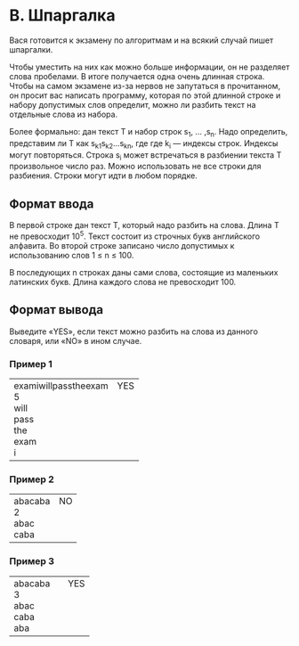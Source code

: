 # B. Шпаргалка

Вася готовится к экзамену по алгоритмам и на всякий случай пишет шпаргалки.

Чтобы уместить на них как можно больше информации, он не разделяет слова пробелами. В итоге получается одна очень длинная строка. Чтобы на самом экзамене из-за нервов не запутаться в прочитанном, он просит вас написать программу, которая по этой длинной строке и набору допустимых слов определит, можно ли разбить текст на отдельные слова из набора.

Более формально: дан текст T и набор строк s<sub>1</sub>, ... ,s<sub>n</sub>. Надо определить, представим ли T как s<sub>k1</sub>s<sub>k2</sub>...s<sub>kn</sub>, где где k<sub>i</sub> — индексы строк. Индексы могут повторяться. Строка s<sub>i</sub> может встречаться в разбиении текста T произвольное число раз. Можно использовать не все строки для разбиения. Строки могут идти в любом порядке.

## Формат ввода

В первой строке дан текст T, который надо разбить на слова. Длина T не превосходит 10<sup>5</sup>. Текст состоит из строчных букв английского алфавита.
Во второй строке записано число допустимых к использованию слов 1 ≤ n ≤ 100.

В последующих n строках даны сами слова, состоящие из маленьких латинских букв. Длина каждого слова не превосходит 100.

## Формат вывода

Выведите «YES», если текст можно разбить на слова из данного словаря, или «NO» в ином случае.


### Пример 1

<table><tr>
<td>
examiwillpasstheexam <br>
5<br>
will<br>
pass<br>
the<br>
exam<br>
i
</td>
<td>
YES<br>
<br>
<br>
<br>
<br>
<br>
<br>
</td>
</tr></table>

### Пример 2

<table><tr>
<td>
abacaba<br>
2<br>
abac<br>
caba
</td>
<td>
NO<br>
<br>
<br>
<br>
</td>
</tr></table>

### Пример 3

<table><tr>
<td>
abacaba<br>
3<br>
abac<br>
caba<br>
aba
<td>
<td>
YES<br>
<br>
<br>
<br>
<br>
</td>
</tr></table>


